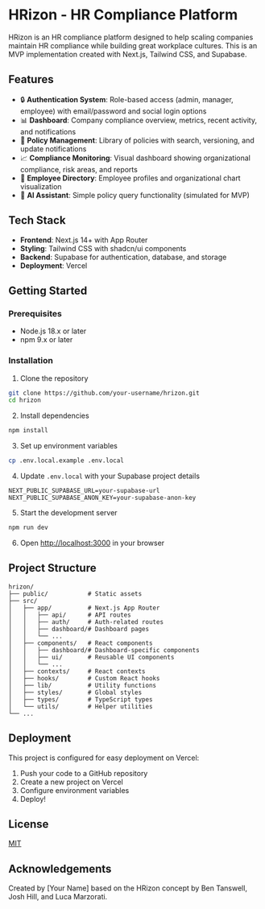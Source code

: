 # HRizon - HR Compliance Platform

HRizon is an HR compliance platform designed to help scaling companies maintain HR compliance while building great workplace cultures. This is an MVP implementation created with Next.js, Tailwind CSS, and Supabase.

## Features

- 🔒 **Authentication System**: Role-based access (admin, manager, employee) with email/password and social login options
- 📊 **Dashboard**: Company compliance overview, metrics, recent activity, and notifications
- 📝 **Policy Management**: Library of policies with search, versioning, and update notifications
- 📈 **Compliance Monitoring**: Visual dashboard showing organizational compliance, risk areas, and reports
- 👥 **Employee Directory**: Employee profiles and organizational chart visualization
- 🤖 **AI Assistant**: Simple policy query functionality (simulated for MVP)

## Tech Stack

- **Frontend**: Next.js 14+ with App Router
- **Styling**: Tailwind CSS with shadcn/ui components
- **Backend**: Supabase for authentication, database, and storage
- **Deployment**: Vercel

## Getting Started

### Prerequisites

- Node.js 18.x or later
- npm 9.x or later

### Installation

1. Clone the repository
```bash
git clone https://github.com/your-username/hrizon.git
cd hrizon
```

2. Install dependencies
```bash
npm install
```

3. Set up environment variables
```bash
cp .env.local.example .env.local
```

4. Update `.env.local` with your Supabase project details
```
NEXT_PUBLIC_SUPABASE_URL=your-supabase-url
NEXT_PUBLIC_SUPABASE_ANON_KEY=your-supabase-anon-key
```

5. Start the development server
```bash
npm run dev
```

6. Open [http://localhost:3000](http://localhost:3000) in your browser

## Project Structure

```
hrizon/
├── public/           # Static assets
├── src/
│   ├── app/          # Next.js App Router
│   │   ├── api/      # API routes
│   │   ├── auth/     # Auth-related routes
│   │   ├── dashboard/# Dashboard pages
│   │   └── ...
│   ├── components/   # React components
│   │   ├── dashboard/# Dashboard-specific components
│   │   ├── ui/       # Reusable UI components
│   │   └── ...
│   ├── contexts/     # React contexts
│   ├── hooks/        # Custom React hooks
│   ├── lib/          # Utility functions
│   ├── styles/       # Global styles
│   ├── types/        # TypeScript types
│   └── utils/        # Helper utilities
└── ...
```

## Deployment

This project is configured for easy deployment on Vercel:

1. Push your code to a GitHub repository
2. Create a new project on Vercel
3. Configure environment variables
4. Deploy!

## License

[MIT](LICENSE)

## Acknowledgements

Created by [Your Name] based on the HRizon concept by Ben Tanswell, Josh Hill, and Luca Marzorati.